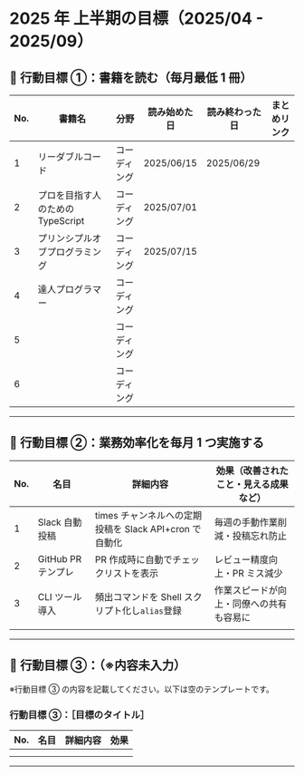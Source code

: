 # 2025 年 上半期の目標（2025/04 - 2025/09）

## 🎯 行動目標 ①：書籍を読む（毎月最低 1 冊）

| No. | 書籍名                            | 分野         | 読み始めた日 | 読み終わった日 | まとめリンク |
| --- | --------------------------------- | ------------ | ------------ | -------------- | ------------ |
| 1   | リーダブルコード                  | コーディング | 2025/06/15   | 2025/06/29     |              |
| 2   | プロを目指す人のための TypeScript | コーディング | 2025/07/01   |                |              |
| 3   | プリンシプルオブプログラミング    | コーディング | 2025/07/15   |                |              |
| 4   | 達人プログラマー                  | コーディング |              |                |              |
| 5   |                                   | コーディング |              |                |              |
| 6   |                                   | コーディング |              |                |              |

---

## 🎯 行動目標 ②：業務効率化を毎月 1 つ実施する

| No. | 名目               | 詳細内容                                               | 効果（改善されたこと・見える成果など）   |
| --- | ------------------ | ------------------------------------------------------ | ---------------------------------------- |
| 1   | Slack 自動投稿     | times チャンネルへの定期投稿を Slack API+cron で自動化 | 毎週の手動作業削減・投稿忘れ防止         |
| 2   | GitHub PR テンプレ | PR 作成時に自動でチェックリストを表示                  | レビュー精度向上・PR ミス減少            |
| 3   | CLI ツール導入     | 頻出コマンドを Shell スクリプト化し`alias`登録         | 作業スピードが向上・同僚への共有も容易に |
|     |                    |                                                        |                                          |

---

## 🎯 行動目標 ③：（※内容未入力）

※行動目標 ③ の内容を記載してください。以下は空のテンプレートです。

### 行動目標 ③：［目標のタイトル］

| No. | 名目 | 詳細内容 | 効果 |
| --- | ---- | -------- | ---- |
|     |      |          |      |
|     |      |          |      |

---
